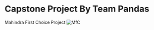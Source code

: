 # Capstone Project By Team Pandas
 Mahindra First Choice Project
![MfC](https://user-images.githubusercontent.com/55452866/88479994-cfee2900-cf70-11ea-8cf6-3eeb065d6348.jpg)
